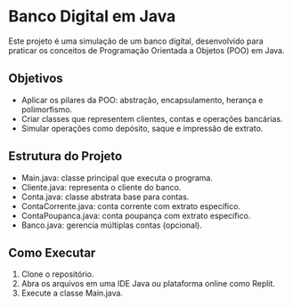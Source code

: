 # Banco Digital em Java

Este projeto é uma simulação de um banco digital, desenvolvido para praticar os conceitos de Programação Orientada a Objetos (POO) em Java.

## Objetivos

- Aplicar os pilares da POO: abstração, encapsulamento, herança e polimorfismo.
- Criar classes que representem clientes, contas e operações bancárias.
- Simular operações como depósito, saque e impressão de extrato.

## Estrutura do Projeto

- Main.java: classe principal que executa o programa.
- Cliente.java: representa o cliente do banco.
- Conta.java: classe abstrata base para contas.
- ContaCorrente.java: conta corrente com extrato específico.
- ContaPoupanca.java: conta poupança com extrato específico.
- Banco.java: gerencia múltiplas contas (opcional).

## Como Executar

1. Clone o repositório.
2. Abra os arquivos em uma IDE Java ou plataforma online como Replit.
3. Execute a classe Main.java.
